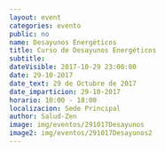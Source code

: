 ```yaml
---
layout: event
categories: evento
public: no
name: Desayunos Energéticos
title: Curso de Desayunos Energéticos
subtitle:
dateVisible: 2017-10-29 23:00:00
date: 29-10-2017
date_text: 29 de Octubre de 2017
date_imparticion: 29-10-2017
horario: 10:00 - 18:00
localizacion: Sede Principal
author: Salud-Zen
image: img/eventos/291017Desayunos
image2: img/eventos/291017Desayunos2
---
```

